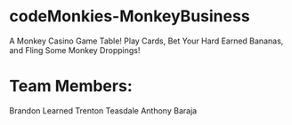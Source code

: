 # codeMonkies-MonkeyBusiness
A Monkey Casino Game Table! Play Cards, Bet Your Hard Earned Bananas, and Fling Some Monkey Droppings!

# Team Members:
Brandon Learned
Trenton Teasdale
Anthony Baraja